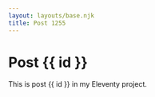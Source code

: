 ```yaml
---
layout: layouts/base.njk
title: Post 1255
---
```


# Post {{ id }}

This is post {{ id }} in my Eleventy project.
